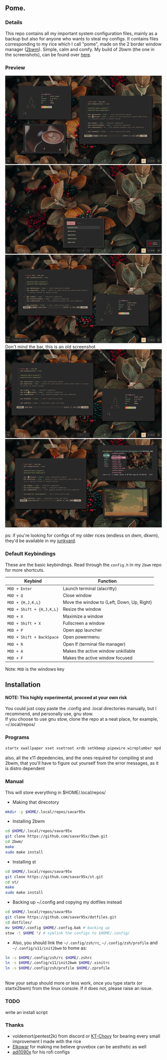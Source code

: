 
## Pome.
### Details
This repo contains all my important system configuration files, mainly as a backup but also for anyone who wants to steal my configs.
It contains files corresponding to my rice which I call "pome", made on the 2 border window manager ([2bwm](https://github.com/venam/2bwm)). Simple, calm and comfy.
My build of 2bwm (the one in the screenshots), can be found over [here](https://github.com/savar95x/2bwm).
### Preview
<img src=.assets/pome/new3.png />
<img src=.assets/pome/new4.png />
<img src=.assets/pome/new2.png />
Don't mind the bar, this is an old screenshot
<img src=.assets/pome/new1.png />
<img src=.assets/pome/old.png />

<!--My rice on 2bwm using gruvbox. Simple, calm and comfy. I call it "pome".-->

ps:
if you're looking for configs of my older rices (endless on dwm, dkwm), they'd be available in my [junkyard](https://github.com/savar95x/junkyard).

### Default Keybindings

These are the basic keybindings. Read through the `config.h` in my `2bwm` repo for more shortcuts.

|        Keybind            |                 Function                   |
| ------------------------- | ------------------------------------------ |
| `MOD + Enter`             | Launch terminal (alacritty)                |
| `MOD + Q`                 | Close window                               |
| `MOD + {H,J,K,L}`         | Move the window to {Left, Down, Up, Right} |
| `MOD + Shift + {H,J,K,L}` | Resize the window                          |
| `MOD + X`                 | Maximize a window                          |
| `MOD + Shift + X`         | Fullscreen a window                        |
| `MOD + P`                 | Open app launcher                          |
| `MOD + Shift + BackSpace` | Open powermenu                             |
| `MOD + R`                 | Open lf (terminal file manager)            |
| `MOD + A`                 | Makes the active window unkillable         |
| `MOD + F`                 | Makes the active window focused            |

Note: `MOD` is the windows key

## Installation

#### NOTE: This highly experimental, proceed at your own risk

You could just copy paste the .config and .local directories manually, but I recommend, and personally use, gnu stow.<br>
If you choose to use gnu stow, clone the repo at a neat place, for example, ~/.local/repos/

### Programs
```bash
startx xwallpaper xset xsetroot xrdb setkbmap pipewire wireplumber mpd ncmpcpp picom xbanish redshift polybar rofi firefox 
```
also, all the x11 depedencies, and the ones required for compiling st and 2bwm, that you'll have to figure out yourself from the error messages, as it is distro dependent

### Manual
This will store everything in $HOME/.local/repos/

- Making that direcotory
```bash
mkdir -p $HOME/.local/repos/savar95x
```

- Installing 2bwm
```bash
cd $HOME/.local/repos/savar95x
git clone https://github.com/savar95x/2bwm.git
cd 2bwm/
make
sudo make install
```

- Installing st
```bash
cd $HOME/.local/repos/savar95x
git clone https://github.com/savar95x/st.git
cd st/
make
sudo make install
```

- Backing up ~/.config and copying my dotfiles instead
```bash
cd $HOME/.local/repos/savar95x
git clone https://github.com/savar95x/dotfiles.git
cd dotfiles/
mv $HOME/.config $HOME/.config.bak # backing up
stow -t $HOME */ # symlink the configs to $HOME/.config/
```

- Also, you should link the `~/.config/zsh/rc`, `~/.config/zsh/profile` and `~/.config/x11/init2bwm` to home as:
```bash
ln -s $HOME/.config/zsh/rc $HOME/.zshrc
ln -s $HOME/.config/x11/init2bwm $HOME/.xinitrc
ln -s $HOME/.config/zsh/profile $HOME/.zprofile
```

<br>Now your setup should more or less work, once you type startx (or startx2bwm) from the linux console. If it does not, please raise an issue.

### TODO
write an install script

### Thanks
- voldemort(pentest2k) from discord or [KT-Chovy](https://reddit.com/u/KT-Chovy) for bearing every small improvement I made with the rice
- [Elkowar](https://github.com/elkowar/) for making me believe gruvebox can be aesthetic as well
- [adi1090x](https://github.com/adi1090x/) for his rofi configs
